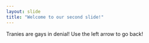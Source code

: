 ```yaml
---
layout: slide
title: "Welcome to our second slide!"
---
```

Tranies are gays in denial!
Use the left arrow to go back!
